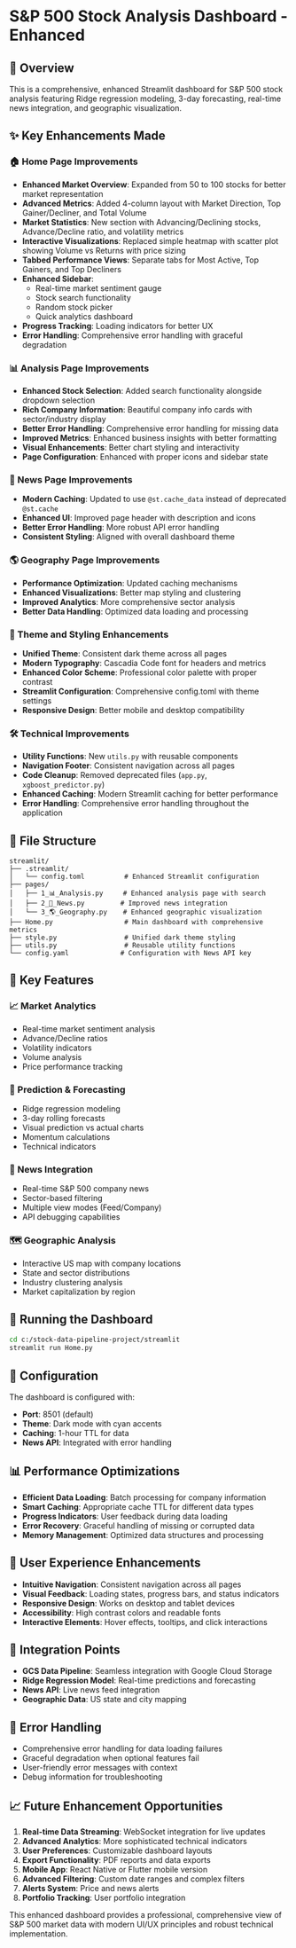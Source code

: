 # S&P 500 Stock Analysis Dashboard - Enhanced

## 🚀 Overview

This is a comprehensive, enhanced Streamlit dashboard for S&P 500 stock analysis featuring Ridge regression modeling, 3-day forecasting, real-time news integration, and geographic visualization.

## ✨ Key Enhancements Made

### 🏠 Home Page Improvements
- **Enhanced Market Overview**: Expanded from 50 to 100 stocks for better market representation
- **Advanced Metrics**: Added 4-column layout with Market Direction, Top Gainer/Decliner, and Total Volume
- **Market Statistics**: New section with Advancing/Declining stocks, Advance/Decline ratio, and volatility metrics
- **Interactive Visualizations**: Replaced simple heatmap with scatter plot showing Volume vs Returns with price sizing
- **Tabbed Performance Views**: Separate tabs for Most Active, Top Gainers, and Top Decliners
- **Enhanced Sidebar**: 
  - Real-time market sentiment gauge
  - Stock search functionality
  - Random stock picker
  - Quick analytics dashboard
- **Progress Tracking**: Loading indicators for better UX
- **Error Handling**: Comprehensive error handling with graceful degradation

### 📊 Analysis Page Improvements
- **Enhanced Stock Selection**: Added search functionality alongside dropdown selection
- **Rich Company Information**: Beautiful company info cards with sector/industry display
- **Better Error Handling**: Comprehensive error handling for missing data
- **Improved Metrics**: Enhanced business insights with better formatting
- **Visual Enhancements**: Better chart styling and interactivity
- **Page Configuration**: Enhanced with proper icons and sidebar state

### 📰 News Page Improvements
- **Modern Caching**: Updated to use `@st.cache_data` instead of deprecated `@st.cache`
- **Enhanced UI**: Improved page header with description and icons
- **Better Error Handling**: More robust API error handling
- **Consistent Styling**: Aligned with overall dashboard theme

### 🌎 Geography Page Improvements
- **Performance Optimization**: Updated caching mechanisms
- **Enhanced Visualizations**: Better map styling and clustering
- **Improved Analytics**: More comprehensive sector analysis
- **Better Data Handling**: Optimized data loading and processing

### 🎨 Theme and Styling Enhancements
- **Unified Theme**: Consistent dark theme across all pages
- **Modern Typography**: Cascadia Code font for headers and metrics
- **Enhanced Color Scheme**: Professional color palette with proper contrast
- **Streamlit Configuration**: Comprehensive config.toml with theme settings
- **Responsive Design**: Better mobile and desktop compatibility

### 🛠 Technical Improvements
- **Utility Functions**: New `utils.py` with reusable components
- **Navigation Footer**: Consistent navigation across all pages
- **Code Cleanup**: Removed deprecated files (`app.py`, `xgboost_predictor.py`)
- **Enhanced Caching**: Modern Streamlit caching for better performance
- **Error Handling**: Comprehensive error handling throughout the application

## 📁 File Structure

```
streamlit/
├── .streamlit/
│   └── config.toml          # Enhanced Streamlit configuration
├── pages/
│   ├── 1_📊_Analysis.py     # Enhanced analysis page with search
│   ├── 2_📰_News.py         # Improved news integration
│   └── 3_🌎_Geography.py    # Enhanced geographic visualization
├── Home.py                  # Main dashboard with comprehensive metrics
├── style.py                 # Unified dark theme styling
├── utils.py                 # Reusable utility functions
└── config.yaml             # Configuration with News API key
```

## 🎯 Key Features

### 📈 Market Analytics
- Real-time market sentiment analysis
- Advance/Decline ratios
- Volatility indicators
- Volume analysis
- Price performance tracking

### 🔮 Prediction & Forecasting
- Ridge regression modeling
- 3-day rolling forecasts
- Visual prediction vs actual charts
- Momentum calculations
- Technical indicators

### 📰 News Integration
- Real-time S&P 500 company news
- Sector-based filtering
- Multiple view modes (Feed/Company)
- API debugging capabilities

### 🗺 Geographic Analysis
- Interactive US map with company locations
- State and sector distributions
- Industry clustering analysis
- Market capitalization by region

## 🚀 Running the Dashboard

```bash
cd c:/stock-data-pipeline-project/streamlit
streamlit run Home.py
```

## 🔧 Configuration

The dashboard is configured with:
- **Port**: 8501 (default)
- **Theme**: Dark mode with cyan accents
- **Caching**: 1-hour TTL for data
- **News API**: Integrated with error handling

## 📊 Performance Optimizations

- **Efficient Data Loading**: Batch processing for company information
- **Smart Caching**: Appropriate cache TTL for different data types
- **Progress Indicators**: User feedback during data loading
- **Error Recovery**: Graceful handling of missing or corrupted data
- **Memory Management**: Optimized data structures and processing

## 🎨 User Experience Enhancements

- **Intuitive Navigation**: Consistent navigation across all pages
- **Visual Feedback**: Loading states, progress bars, and status indicators
- **Responsive Design**: Works on desktop and tablet devices
- **Accessibility**: High contrast colors and readable fonts
- **Interactive Elements**: Hover effects, tooltips, and click interactions

## 🔗 Integration Points

- **GCS Data Pipeline**: Seamless integration with Google Cloud Storage
- **Ridge Regression Model**: Real-time predictions and forecasting
- **News API**: Live news feed integration
- **Geographic Data**: US state and city mapping

## 🐛 Error Handling

- Comprehensive error handling for data loading failures
- Graceful degradation when optional features fail
- User-friendly error messages with context
- Debug information for troubleshooting

## 📈 Future Enhancement Opportunities

1. **Real-time Data Streaming**: WebSocket integration for live updates
2. **Advanced Analytics**: More sophisticated technical indicators
3. **User Preferences**: Customizable dashboard layouts
4. **Export Functionality**: PDF reports and data exports
5. **Mobile App**: React Native or Flutter mobile version
6. **Advanced Filtering**: Custom date ranges and complex filters
7. **Alerts System**: Price and news alerts
8. **Portfolio Tracking**: User portfolio integration

This enhanced dashboard provides a professional, comprehensive view of S&P 500 market data with modern UI/UX principles and robust technical implementation.
